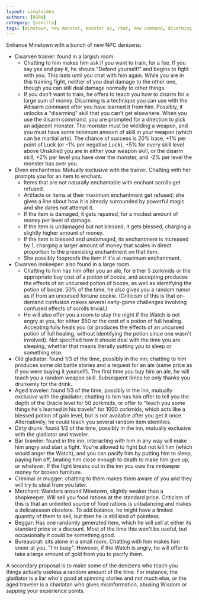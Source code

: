 ```yaml
---
layout: singleidea
authors: [RGRN]
category: [vanilla]
tags: [minetown, new monster, monster ai, chat, new command, disarming, new skill, money, the watch, potion of booze, potion of full healing]
---
```

Enhance Minetown with a bunch of new NPC denizens:

* Dwarven trainer: found in a largish room.
  * Chatting to him makes him ask if you want to train, for a fee. If you say
    yes and pay it, he shouts "Defend yourself!" and begins to fight with you.
    This lasts until you chat with him again. While you are in this training
    fight, neither of you deal damage to the other one, though you can still
    deal damage normally to other things.
  * If you don't want to train, he offers to teach you how to disarm for a
    large sum of money. Disarming is a technique you can use with the #disarm
    command after you have learned it from him. Possibly, it unlocks a
    "disarming" skill that you can't get elsewhere. When you use the disarm
    command, you are prompted for a direction to pick an adjacent monster. The
    monster must be wielding a weapon, and you must have some minimum amount of
    skill in your weapon (which can be martial arts). The chance of success is
    20% base, +1% per point of Luck (or -1% per negative Luck), +5% for every
    skill level above Unskilled you are in either your weapon skill, or the
    disarm skill, +2% per level you have over the monster, and -2% per level the
    monster has over you.
* Elven enchantress: Mutually exclusive with the trainer. Chatting with her
  prompts you for an item to enchant.
  * Items that are not naturally enchantable with enchant scrolls get refused.
  * Artifacts or items at their maximum enchantment get refused; she gives a
    line about how it is already surrounded by powerful magic and she dares not
    attempt it.
  * If the item is damaged, it gets repaired, for a modest amount of money per
    level of damage.
  * If the item is undamaged but not blessed, it gets blessed, charging a
    slightly higher amount of money.
  * If the item is blessed and undamaged, its enchantment is increased by 1,
    charging a larger amount of money that scales in direct proportion to the
    preexisting enchantment on that item.
  * She possibly fooproofs the item if it's at maximum enchantment.
* Dwarven innkeeper: also found in a large room.
  * Chatting to him has him offer you an ale, for either 5 zorkmids or the
    appropriate buy cost of a potion of booze, and accepting produces the
    effects of an uncursed potion of booze, as well as identifying the potion of
    booze. 50% of the time, he also gives you a random rumor as if from an
    uncursed fortune cookie. (Criticism of this is that on-demand confusion
    makes several early-game challenges involving confused effects of scrolls
    trivial.)
  * He will also offer you a room to stay the night if the Watch is not angry at
    you, for either $50 or the cost of a potion of full healing. Accepting fully
    heals you (or produces the effects of an uncursed potion of full healing,
    without identifying the potion since one wasn't involved). Not specified how
    it should deal with the time you are sleeping, whether that means literally
    putting you to sleep or something else.
* Old gladiator: found 1/3 of the time, possibly in the inn; chatting to him
  produces some old battle stories and a request for an ale (same price as if
  you were buying it yourself). The first time you buy him an ale, he will teach
  you a random weapon skill. Subsequent times he only thanks you drunkenly for
  the drink.
* Aged traveler: found 1/3 of the time, possibly in the inn, mutually exclusive
  with the gladiator; chatting to him has him offer to tell you the depth of the
  Oracle level for 50 zorkmids, or offer to "teach you some things he's learned
  in his travels" for 1000 zorkmids, which acts like a blessed potion of gain
  level, but is not available after you get it once. Alternatively, he could
  teach you several random item identities.
* Dirty drunk: found 1/3 of the time, possibly in the inn, mutually exclusive
  with the gladiator and traveler.
* Bar brawler: found in the inn, interacting with him in any way will make him
  angry and start a fight. You're allowed to fight but not kill him (which would
  anger the Watch), and you can pacify him by putting him to sleep, paying him
  off, beating him close enough to death to make him give up, or whatever. If
  the fight breaks out in the inn you owe the innkeeper money for broken
  furniture.
* Criminal or mugger: chatting to them makes them aware of you and they will try
  to steal from you later.
* Merchant: Wanders around Minetown, slightly weaker than a shopkeeper. Will
  sell you food rations at the standard price. Criticism of this is that an
  unlimited source of food rations is unbalancing and makes a delicatessen
  obsolete. To add balance, he might have a limited quantity of them to sell,
  but then he is still kind of pointless.
* Beggar: Has one randomly generated item, which he will sell at either its
  standard price or a discount. Most of the time this won't be useful, but
  occasionally it could be something good.
* Bureaucrat: sits alone in a small room. Chatting with him makes him sneer at
  you, "I'm busy". However, if the Watch is angry, he will offer to take a large
  amount of gold from you to pacify them.

A secondary proposal is to make some of the denizens who teach you things
actually useless a random amount of the time. For instance, the gladiator is a
liar who's good at spinning stories and not much else, or the aged traveler is a
charlatan who gives misinformation, abusing Wisdom or sapping your experience
points.
